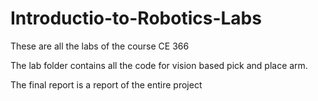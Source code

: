 # Introductio-to-Robotics-Labs
These are all the labs of the course CE 366


The lab folder contains all the code for vision based pick and place arm.

The final report is a report of the entire project 
